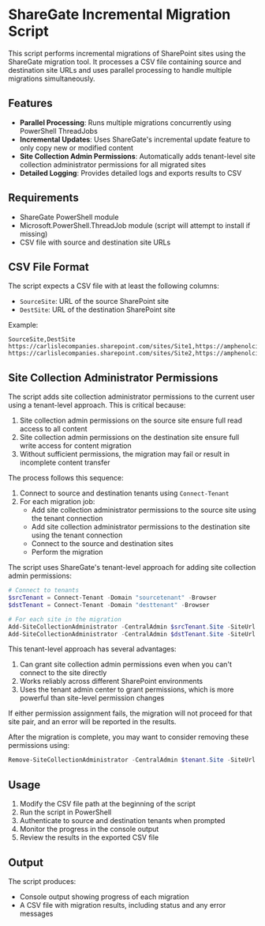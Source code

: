 # ShareGate Incremental Migration Script

This script performs incremental migrations of SharePoint sites using the ShareGate migration tool. It processes a CSV file containing source and destination site URLs and uses parallel processing to handle multiple migrations simultaneously.

## Features

- **Parallel Processing**: Runs multiple migrations concurrently using PowerShell ThreadJobs
- **Incremental Updates**: Uses ShareGate's incremental update feature to only copy new or modified content
- **Site Collection Admin Permissions**: Automatically adds tenant-level site collection administrator permissions for all migrated sites
- **Detailed Logging**: Provides detailed logs and exports results to CSV

## Requirements

- ShareGate PowerShell module
- Microsoft.PowerShell.ThreadJob module (script will attempt to install if missing)
- CSV file with source and destination site URLs

## CSV File Format

The script expects a CSV file with at least the following columns:
- `SourceSite`: URL of the source SharePoint site
- `DestSite`: URL of the destination SharePoint site

Example:
```csv
SourceSite,DestSite
https://carlislecompanies.sharepoint.com/sites/Site1,https://amphenolcit.sharepoint.com/sites/Site1
https://carlislecompanies.sharepoint.com/sites/Site2,https://amphenolcit.sharepoint.com/sites/Site2
```

## Site Collection Administrator Permissions

The script adds site collection administrator permissions to the current user using a tenant-level approach. This is critical because:

1. Site collection admin permissions on the source site ensure full read access to all content
2. Site collection admin permissions on the destination site ensure full write access for content migration
3. Without sufficient permissions, the migration may fail or result in incomplete content transfer

The process follows this sequence:
1. Connect to source and destination tenants using `Connect-Tenant`
2. For each migration job:
   - Add site collection administrator permissions to the source site using the tenant connection
   - Add site collection administrator permissions to the destination site using the tenant connection
   - Connect to the source and destination sites
   - Perform the migration

The script uses ShareGate's tenant-level approach for adding site collection admin permissions:
```powershell
# Connect to tenants
$srcTenant = Connect-Tenant -Domain "sourcetenant" -Browser
$dstTenant = Connect-Tenant -Domain "desttenant" -Browser

# For each site in the migration
Add-SiteCollectionAdministrator -CentralAdmin $srcTenant.Site -SiteUrl $sourceUrl
Add-SiteCollectionAdministrator -CentralAdmin $dstTenant.Site -SiteUrl $destUrl
```

This tenant-level approach has several advantages:
1. Can grant site collection admin permissions even when you can't connect to the site directly
2. Works reliably across different SharePoint environments
3. Uses the tenant admin center to grant permissions, which is more powerful than site-level permission changes

If either permission assignment fails, the migration will not proceed for that site pair, and an error will be reported in the results.

After the migration is complete, you may want to consider removing these permissions using:
```powershell
Remove-SiteCollectionAdministrator -CentralAdmin $tenant.Site -SiteUrl $siteUrl
```

## Usage

1. Modify the CSV file path at the beginning of the script
2. Run the script in PowerShell
3. Authenticate to source and destination tenants when prompted
4. Monitor the progress in the console output
5. Review the results in the exported CSV file

## Output

The script produces:
- Console output showing progress of each migration
- A CSV file with migration results, including status and any error messages 